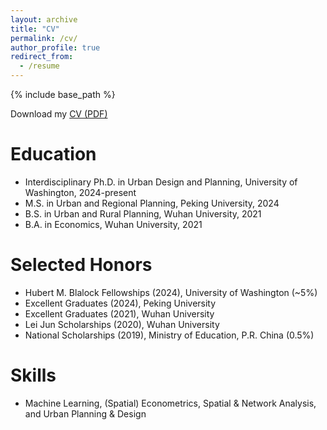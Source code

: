 ```yaml
---
layout: archive
title: "CV"
permalink: /cv/
author_profile: true
redirect_from:
  - /resume
---
```


{% include base_path %}

<i class="fa fa-download"></i> Download my [CV (PDF)](/files/Changlong_Ling_CV.pdf)

Education
======
* Interdisciplinary Ph.D. in Urban Design and Planning, University of Washington, 2024-present
* M.S. in Urban and Regional Planning, Peking University, 2024
* B.S. in Urban and Rural Planning, Wuhan University, 2021
* B.A. in Economics, Wuhan University, 2021

Selected Honors
=====
* Hubert M. Blalock Fellowships (2024), University of Washington (~5%)
* Excellent Graduates (2024), Peking University
* Excellent Graduates (2021), Wuhan University
* Lei Jun Scholarships (2020), Wuhan University
* National Scholarships (2019), Ministry of Education, P.R. China (0.5%)

Skills
======
* Machine Learning, (Spatial) Econometrics, Spatial & Network Analysis, and Urban Planning & Design

